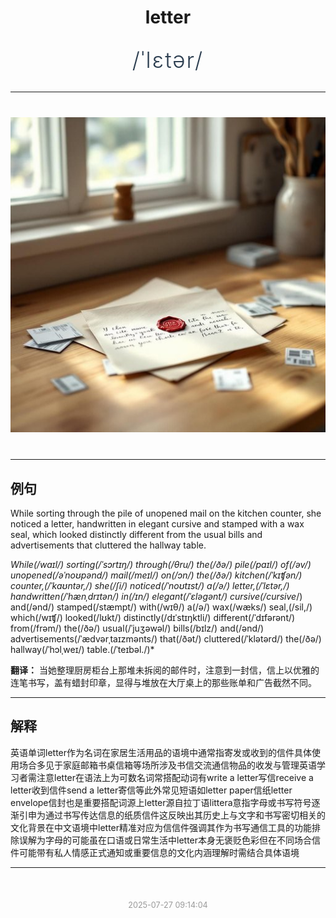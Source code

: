 <div align="center">

# letter

<div style="margin: 30px 0;">
<h1 style="font-size: 2.5em; font-weight: 300; letter-spacing: 2px; margin: 0; color: #2c3e50;">
/ˈlɛtər/
</h1>
</div>

</div>

---

<div align="center" style="margin: 40px 0;">

![letter](images/letter.png)

</div>

---

## 例句

While sorting through the pile of unopened mail on the kitchen counter, she noticed a letter, handwritten in elegant cursive and stamped with a wax seal, which looked distinctly different from the usual bills and advertisements that cluttered the hallway table.

*While(/waɪl/) sorting(/ˈsɔrtɪŋ/) through(/θru/) the(/ðə/) pile(/paɪl/) of(/əv/) unopened(/əˈnoʊpənd/) mail(/meɪl/) on(/ɔn/) the(/ðə/) kitchen(/ˈkɪʧən/) counter,(/ˈkaʊntər,/) she(/ʃi/) noticed(/ˈnoʊtɪst/) a(/ə/) letter,(/ˈlɛtər,/) handwritten(/ˈhænˌdrɪtən/) in(/ɪn/) elegant(/ˈɛləgənt/) cursive(/cursive*/) and(/ənd/) stamped(/stæmpt/) with(/wɪθ/) a(/ə/) wax(/wæks/) seal,(/sil,/) which(/wɪʧ/) looked(/lʊkt/) distinctly(/dɪˈstɪŋktli/) different(/ˈdɪfərənt/) from(/frəm/) the(/ðə/) usual(/ˈjuʒəwəl/) bills(/bɪlz/) and(/ənd/) advertisements(/ˈædvərˌtaɪzmənts/) that(/ðət/) cluttered(/ˈklətərd/) the(/ðə/) hallway(/ˈhɔlˌweɪ/) table.(/ˈteɪbəl./)*

**翻译：** 当她整理厨房柜台上那堆未拆阅的邮件时，注意到一封信，信上以优雅的连笔书写，盖有蜡封印章，显得与堆放在大厅桌上的那些账单和广告截然不同。

---

## 解释

英语单词letter作为名词在家居生活用品的语境中通常指寄发或收到的信件具体使用场合多见于家庭邮箱书桌信箱等场所涉及书信交流通信物品的收发与管理英语学习者需注意letter在语法上为可数名词常搭配动词有write a letter写信receive a letter收到信件send a letter寄信等此外常见短语如letter paper信纸letter envelope信封也是重要搭配词源上letter源自拉丁语littera意指字母或书写符号逐渐引申为通过书写传达信息的纸质信件这反映出其历史上与文字和书写密切相关的文化背景在中文语境中letter精准对应为信信件强调其作为书写通信工具的功能排除误解为字母的可能虽在口语或日常生活中letter本身无褒贬色彩但在不同场合信件可能带有私人情感正式通知或重要信息的文化内涵理解时需结合具体语境


---

<div align="center" style="margin-top: 50px;">
<small style="color: #999; font-size: 0.9em;">2025-07-27 09:14:04</small>
</div>
